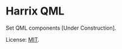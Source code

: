 # Harrix QML

Set QML components [Under Construction].

License: [MIT](https://github.com/Harrix/Harrix-QML/blob/master/LICENSE.md).
